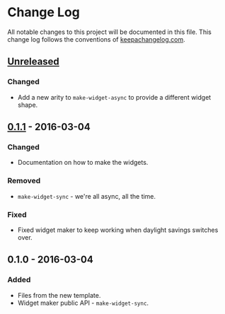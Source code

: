 # Change Log
All notable changes to this project will be documented in this file. This change log follows the conventions of [keepachangelog.com](http://keepachangelog.com/).

## [Unreleased][unreleased]
### Changed
- Add a new arity to `make-widget-async` to provide a different widget shape.

## [0.1.1] - 2016-03-04
### Changed
- Documentation on how to make the widgets.

### Removed
- `make-widget-sync` - we're all async, all the time.

### Fixed
- Fixed widget maker to keep working when daylight savings switches over.

## 0.1.0 - 2016-03-04
### Added
- Files from the new template.
- Widget maker public API - `make-widget-sync`.

[unreleased]: https://github.com/your-name/parquet-export-clj/compare/0.1.1...HEAD
[0.1.1]: https://github.com/your-name/parquet-export-clj/compare/0.1.0...0.1.1
